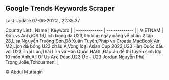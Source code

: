 

## Google Trends Keywords Scraper 
 
Last Update 07-06-2022 , 22:35:37

Country List :
 Name  | Keyword |
| ------------- | ------------- |
| VIETNAM | Đức vs Anh,iOS 16,Lich bong da U23,Thương ngày nắng về phần 2 tập 28,Lisa,Nguyễn Trường Sơn,Đỗ Xuân Tuyên,Pháp vs Croatia,MacBook Air M2,Lịch đá bóng U23 châu Á,Vòng loại Asian Cup 2023,U23 Hàn Quốc đấu với U23 Thái Lan,Thái Lan và Hàn Quốc,HAGL,Đáp án đề thi tuyển sinh lớp 10 môn Anh,All Of Us Are Dead,U23 Úc – U23 Jordan,Nguyễn Phú Trọng,Jolie,Tchouameni |



© Abdul Muttaqin 
